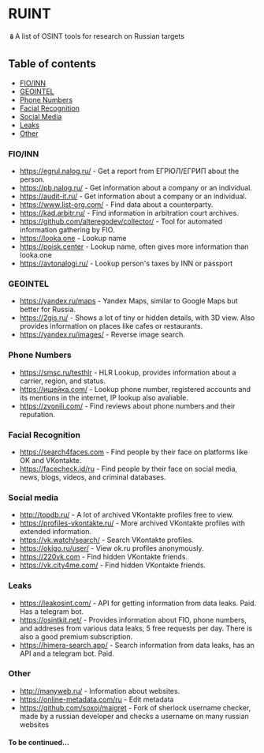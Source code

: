 # RUINT
🪆A list of OSINT tools for research on Russian targets

## Table of contents

- [FIO/INN](https://github.com/alteregodev/RUINT/edit/main/README.md#fioinn)
- [GEOINTEL](https://github.com/alteregodev/RUINT/edit/main/README.md#geointel)
- [Phone Numbers](https://github.com/alteregodev/RUINT/edit/main/README.md#phone-numbers)
- [Facial Recognition](https://github.com/alteregodev/RUINT/edit/main/README.md#facial-recognition)
- [Social Media](https://github.com/alteregodev/RUINT/edit/main/README.md#social-media)
- [Leaks](https://github.com/alteregodev/RUINT/blob/main/README.md#leaks)
- [Other](https://github.com/alteregodev/RUINT/tree/main#other)

### FIO/INN

- https://egrul.nalog.ru/ - Get a report from ЕГРЮЛ/ЕГРИП about the person.
- https://pb.nalog.ru/ - Get information about a company or an individual.
- https://audit-it.ru/ - Get information about a company or an individual.
- https://www.list-org.com/ - Find data about a counterparty.
- https://kad.arbitr.ru/ - Find information in arbitration court archives.
- https://github.com/alteregodev/collector/ - Tool for automated information gathering by FIO.
- https://looka.one - Lookup name
- https://poisk.center - Lookup name, often gives more information than looka.one
- https://avtonalogi.ru/ - Lookup person's taxes by INN or passport

### GEOINTEL
- https://yandex.ru/maps - Yandex Maps, similar to Google Maps but better for Russia.
- https://2gis.ru/ - Shows a lot of tiny or hidden details, with 3D view. Also provides information on places like cafes or restaurants.
- https://yandex.ru/images/ - Reverse image search.

### Phone Numbers
- https://smsc.ru/testhlr - HLR Lookup, provides information about a carrier, region, and status.
- https://ищейка.com/ - Lookup phone number, registered accounts and its mentions in the internet, IP lookup also avaliable.
- https://zvonili.com/ - Find reviews about phone numbers and their reputation.

### Facial Recognition
- https://search4faces.com - Find people by their face on platforms like OK and VKontakte.
- https://facecheck.id/ru - Find people by their face on social media, news, blogs, videos, and criminal databases.

### Social media
- http://topdb.ru/ - A lot of archived VKontakte profiles free to view.
- https://profiles-vkontakte.ru/ - More archived VKontakte profiles with extended information.
- https://vk.watch/search/ - Search VKontakte profiles.
- https://okigo.ru/user/ - View ok.ru profiles anonymously.
- https://220vk.com - Find hidden VKontakte friends.
- https://vk.city4me.com/ - Find hidden VKontakte friends.

### Leaks
- https://leakosint.com/ - API for getting information from data leaks. Paid. Has a telegram bot.
- https://osintkit.net/ - Provides information about FIO, phone numbers, and addreses from various data leaks, 5 free requests per day. There is also a good premium subscription.
- https://himera-search.app/ - Search information from data leaks, has an API and a telegram bot. Paid.

### Other
- http://manyweb.ru/ - Information about websites.
- https://online-metadata.com/ru - Edit metadata
- https://github.com/soxoj/maigret - Fork of sherlock username checker, made by a russian developer and checks a username on many russian websites

#### To be continued...
